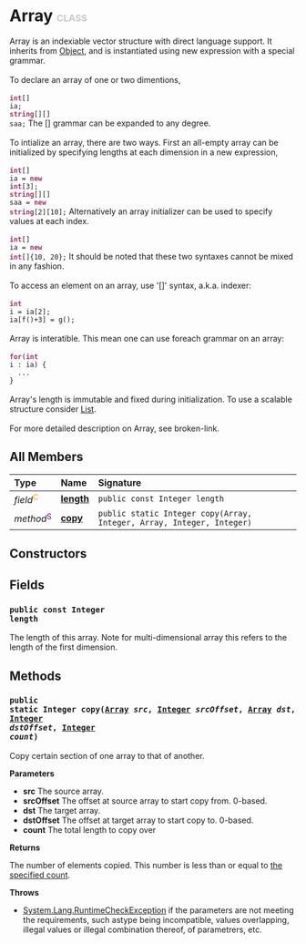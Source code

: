 # Array <font color="#C8C8C8" size="3">CLASS</font>

Array is an indexiable vector structure with direct language support. It inherits from <a href="../Object">Object</a>, and is instantiated using new expression with a special grammar.<br><br>To declare an array of one or two dimentions,<br><br><code><font color="#993366">**int**</font>[] ia;<br><font color="#993366">**string**</font>[][] saa;</code> The [] grammar can be expanded to any degree.<br><br>To intialize an array, there are two ways. First an all-empty array can be initialized by specifying lengths at each dimension in a new expression,<br><br><code><font color="#993366">**int**</font>[] ia = <font color="#993366">**new**</font> <font color="#993366">**int**</font>[3];<br><font color="#993366">**string**</font>[][] saa = <font color="#993366">**new**</font> <font color="#993366">**string**</font>[2][10];</code> Alternatively an array initializer can be used to specify values at each index.<br><br><code><font color="#993366">**int**</font>[] ia = <font color="#993366">**new**</font> <font color="#993366">**int**</font>[]{10, 20};</code> It should be noted that these two syntaxes cannot be mixed in any fashion.<br><br>To access an element on an array, use '[]' syntax, a.k.a. indexer:<br><br><code><font color="#993366">**int**</font> i = ia[2];<br>ia[f()+3] = g();</code><br><br>Array is interatible. This mean one can use foreach grammar on an array:<br><br><code><font color="#993366">**for**</font>(<font color="#993366">**int**</font> i : ia) {<br>&nbsp;&nbsp;...<br>}</code><br><br>Array's length is immutable and fixed during initialization. To use a scalable structure consider <a href="System.Collection/List">List</a>.<br><br>For more detailed description on Array, see broken-link.

## All Members
|**Type**|**Name**|**Signature**
|:-------|:-------|:------------
|*field*<font color="#FF9900"><sup>C</sup></font>|<a href="#f-length"><b>length</b></a>|`public const Integer length`
|*method*<font color="#800080"><sup>S</sup></font>|<a href="#m-copy-Array-Integer-Array-Integer-Integer"><b>copy</b></a>|`public static Integer copy(Array, Integer, Array, Integer, Integer)`

## Constructors

## Fields
<a name="f-length"></a>
### <code>public const Integer length</code>
The length of this array. Note for multi-dimensional array this refers to the length of the first dimension.
## Methods
<a name="m-copy-Array-Integer-Array-Integer-Integer"></a>
### <code>public static Integer copy([Array](../Array) *src*, [Integer](../Integer) *srcOffset*, [Array](../Array) *dst*, [Integer](../Integer) *dstOffset*, [Integer](../Integer) *count*)</code>
Copy certain section of one array to that of another.

**Parameters**

<a name="m-copy-Array-Integer-Array-Integer-Integer-p-src"></a>
- **src**
The source array.
<a name="m-copy-Array-Integer-Array-Integer-Integer-p-srcOffset"></a>
- **srcOffset**
The offset at source array to start copy from. 0-based.
<a name="m-copy-Array-Integer-Array-Integer-Integer-p-dst"></a>
- **dst**
The target array.
<a name="m-copy-Array-Integer-Array-Integer-Integer-p-dstOffset"></a>
- **dstOffset**
The offset at target array to start copy to. 0-based.
<a name="m-copy-Array-Integer-Array-Integer-Integer-p-count"></a>
- **count**
The total length to copy over

**Returns**

<a name="m-copy-Array-Integer-Array-Integer-Integer-r"></a>The number of elements copied. This number is less than or equal to <a href="m-copy-Array-Integer-Array-Integer-Integer-p-count">the specified count</a>.

**Throws**

- [System.Lang.RuntimeCheckException](System.Lang/RuntimeCheckException)
if the parameters are not meeting the requirements, such astype being incompatible, values overlapping, illegal values or illegal combination thereof, of parametrers, etc.

